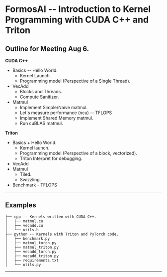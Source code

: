 # FormosAI -- Introduction to Kernel Programming with CUDA C++ and Triton

## Outline for Meeting Aug 6.

**CUDA C++**

* Basics -- Hello World.
    * Kernel Launch.
    * Programming model (Perspective of a Single Thread).
* VecAdd
    * Blocks and Threads.
    * Compute Sanitizer.
* Matmul
    * Implement Simple/Naive matmul.
    * Let's measure performance (ncu) -- TFLOPS
    * Implement Shared Memory matmul.
    * Run cuBLAS matmul.

**Triton**

* Basics + Hello World.
    * Kernel launch.
    * Programming model (Perspective of a block, vectorized).
    * Triton Interpret for debugging.
* VecAdd
* Matmul
    * Tiled.
    * Swizzling.
* Benchmark - TFLOPS

---
## Examples

```
├── cpp -- Kernels written with CUDA C++.
│   ├── matmul.cu
│   ├── vecadd.cu
│   └── utils.h
├── python -- Kernels with Triton and PyTorch code.
│   ├── benchmark.py
│   ├── matmul_torch.py
│   ├── matmul_triton.py
│   ├── vecadd_torch.py
│   ├── vecadd_triton.py
│   ├── requirements.txt
│   └── utils.py
```

---


    
